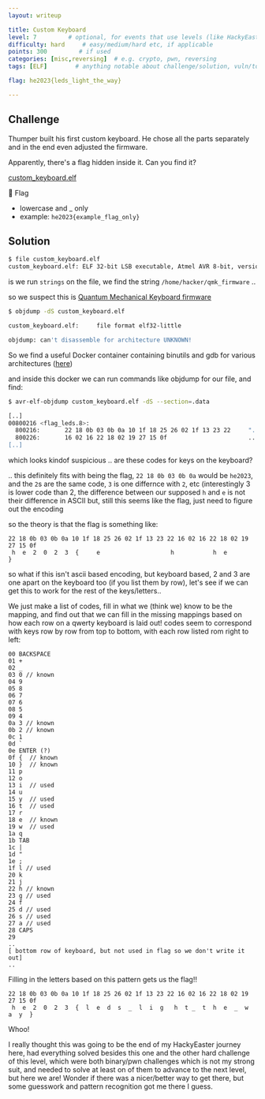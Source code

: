 ```yaml
---
layout: writeup

title: Custom Keyboard
level: 7         # optional, for events that use levels (like HackyEaster)
difficulty: hard     # easy/medium/hard etc, if applicable
points: 300         # if used
categories: [misc,reversing]  # e.g. crypto, pwn, reversing
tags: [ELF]        # anything notable about challenge/solution, vuln/tools/etc

flag: he2023{leds_light_the_way}

---
```


## Challenge

Thumper built his first custom keyboard. He chose all the parts separately and in the end even adjusted the firmware.

Apparently, there's a flag hidden inside it. Can you find it?

[custom_keyboard.elf](writeupfiles/custom_keyboard.elf)

🚩 Flag

- lowercase and _ only
- example: `he2023{example_flag_only}`


## Solution

```bash
$ file custom_keyboard.elf
custom_keyboard.elf: ELF 32-bit LSB executable, Atmel AVR 8-bit, version 1 (SYSV), statically linked, with debug_info, not stripped
```

is we run `strings` on the file, we find the string `/home/hacker/qmk_firmware` ..

so we suspect this is [Quantum Mechanical Keyboard firmware](https://docs.qmk.fm/#/)

```bash
$ objdump -dS custom_keyboard.elf

custom_keyboard.elf:     file format elf32-little

objdump: can't disassemble for architecture UNKNOWN!

```

So we find a useful Docker container containing binutils and gdb for various architectures ([here](https://hub.docker.com/r/blukat29/cross/))

and inside this docker we can run commands like objdump for our file, and find:

```bash
$ avr-elf-objdump custom_keyboard.elf -dS --section=.data

[..]
00800216 <flag_leds.8>:
  800216:       22 18 0b 03 0b 0a 10 1f 18 25 26 02 1f 13 23 22     "........%&...#"
  800226:       16 02 16 22 18 02 19 27 15 0f                       ..."...'..
[..]
```

which looks kindof suspicious .. are these codes for keys on the keyboard?

.. this definitely fits with being the flag, `22 18 0b 03 0b 0a` would be `he2023`, and the `2`s are the same code, `3` is one differnce with `2`, etc (interestingly 3 is lower code than 2, the difference between our supposed `h` and `e` is not their difference in ASCII but, still this seems like the flag, just need to figure out the encoding

so the theory is that the flag is something like:

```
22 18 0b 03 0b 0a 10 1f 18 25 26 02 1f 13 23 22 16 02 16 22 18 02 19 27 15 0f
 h  e  2  0  2  3  {     e                    h           h  e              }
```

so what if this isn't ascii based encoding, but keyboard based, 2 and 3 are one apart on the keyboard too (if you list them by row), let's see if we
can get this to work for the rest of the keys/letters..

We just make a list of codes, fill in what we (think we) know to be the mapping, and find out that we can fill in the missing mappings based on how each row on a qwerty keyboard is laid out! codes seem to correspond with keys row by row from top to bottom, with each row listed rom right to left:

```
00 BACKSPACE
01 +
02 _
03 0 // known
04 9
05 8
06 7
07 6
08 5
09 4
0a 3 // known
0b 2 // known
0c 1
0d `
0e ENTER (?)
0f {  // known
10 }  // known
11 p
12 o
13 i  // used
14 u
15 y  // used
16 t  // used
17 r
18 e  // known
19 w  // used
1a q
1b TAB
1c |
1d "
1e ;
1f l // used
20 k
21 j
22 h // known
23 g // used
24 f
25 d // used
26 s // used
27 a // used
28 CAPS
29
..
[ bottom row of keyboard, but not used in flag so we don't write it out]
..

```

Filling in the letters based on this pattern gets us the flag!!

```
22 18 0b 03 0b 0a 10 1f 18 25 26 02 1f 13 23 22 16 02 16 22 18 02 19 27 15 0f
 h  e  2  0  2  3  {  l  e  d  s  _  l  i  g   h  t _  t  h  e  _  w  a  y  }
```

Whoo!

I really thought this was going to be the end of my HackyEaster journey here, had everything solved besides this one and the other hard challenge of this level, which were both binary/pwn challenges which is not my strong suit, and needed to solve at least on of them to advance to the next level, but here we are! Wonder if there was a nicer/better way to get there, but some guesswork and pattern recognition got me there I guess.

